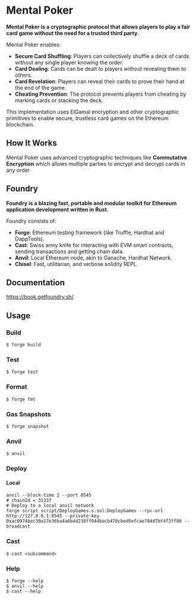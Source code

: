 # Mental Poker

**Mental Poker is a cryptographic protocol that allows players to play a fair card game without the need for a trusted third party.**

Mental Poker enables:

- **Secure Card Shuffling**: Players can collectively shuffle a deck of cards without any single player knowing the order.
- **Card Dealing**: Cards can be dealt to players without revealing them to others.
- **Card Revelation**: Players can reveal their cards to prove their hand at the end of the game.
- **Cheating Prevention**: The protocol prevents players from cheating by marking cards or stacking the deck.

This implementation uses ElGamal encryption and other cryptographic primitives to enable secure, trustless card games on the Ethereum blockchain.

## How It Works

Mental Poker uses advanced cryptographic techniques like **Commutative Encryption** which allows multiple parties to encrypt and decrypt cards in any order

## Foundry

**Foundry is a blazing fast, portable and modular toolkit for Ethereum application development written in Rust.**

Foundry consists of:

-   **Forge**: Ethereum testing framework (like Truffle, Hardhat and DappTools).
-   **Cast**: Swiss army knife for interacting with EVM smart contracts, sending transactions and getting chain data.
-   **Anvil**: Local Ethereum node, akin to Ganache, Hardhat Network.
-   **Chisel**: Fast, utilitarian, and verbose solidity REPL.

## Documentation

https://book.getfoundry.sh/

## Usage

### Build

```shell
$ forge build
```

### Test

```shell
$ forge test
```

### Format

```shell
$ forge fmt
```

### Gas Snapshots

```shell
$ forge snapshot
```

### Anvil

```shell
$ anvil
```

### Deploy

#### Local
```shell
anvil --block-time 2 --port 8545
# chainId = 31337
# Deploy to a local anvil network
forge script script/DeployGames.s.sol:DeployGames --rpc-url http://127.0.0.1:8545 --private-key 0xac0974bec39a17e36ba4a6b4d238ff944bacb478cbed5efcae784d7bf4f2ff80 --broadcast
```

### Cast

```shell
$ cast <subcommand>
```

### Help

```shell
$ forge --help
$ anvil --help
$ cast --help
```
